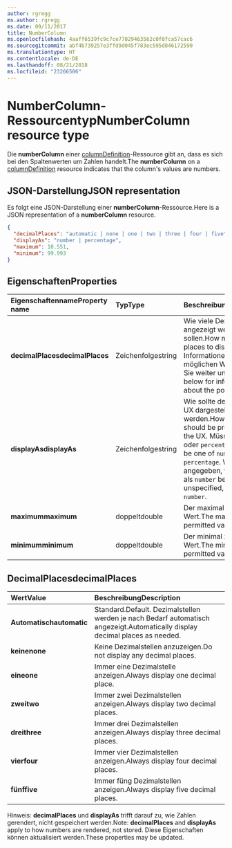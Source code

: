 ```yaml
---
author: rgregg
ms.author: rgregg
ms.date: 09/11/2017
title: NumberColumn
ms.openlocfilehash: 4aaff6539fc9c7ce77029463562c0f8fca57cac6
ms.sourcegitcommit: abf4b739257e3ffd9d045f783ec595d846172590
ms.translationtype: HT
ms.contentlocale: de-DE
ms.lasthandoff: 08/21/2018
ms.locfileid: "23266506"
---
```

# <a name="numbercolumn-resource-type"></a><span data-ttu-id="07c31-102">NumberColumn-Ressourcentyp</span><span class="sxs-lookup"><span data-stu-id="07c31-102">NumberColumn resource type</span></span>

<span data-ttu-id="07c31-103">Die **numberColumn** einer [columnDefinition](columnDefinition.md)-Ressource gibt an, dass es sich bei den Spaltenwerten um Zahlen handelt.</span><span class="sxs-lookup"><span data-stu-id="07c31-103">The **numberColumn** on a [columnDefinition](columnDefinition.md) resource indicates that the column's values are numbers.</span></span>

## <a name="json-representation"></a><span data-ttu-id="07c31-104">JSON-Darstellung</span><span class="sxs-lookup"><span data-stu-id="07c31-104">JSON representation</span></span>

<span data-ttu-id="07c31-105">Es folgt eine JSON-Darstellung einer **numberColumn**-Ressource.</span><span class="sxs-lookup"><span data-stu-id="07c31-105">Here is a JSON representation of a **numberColumn** resource.</span></span>
<!-- { "blockType": "resource", "@odata.type": "microsoft.graph.numberColumn" } -->

```json
{
  "decimalPlaces": "automatic | none | one | two | three | four | five",
  "displayAs": "number | percentage",
  "maximum": 10.551,
  "minimum": 99.993
}
```

## <a name="properties"></a><span data-ttu-id="07c31-106">Eigenschaften</span><span class="sxs-lookup"><span data-stu-id="07c31-106">Properties</span></span>

| <span data-ttu-id="07c31-107">Eigenschaftenname</span><span class="sxs-lookup"><span data-stu-id="07c31-107">Property name</span></span>      | <span data-ttu-id="07c31-108">Typ</span><span class="sxs-lookup"><span data-stu-id="07c31-108">Type</span></span>   | <span data-ttu-id="07c31-109">Beschreibung</span><span class="sxs-lookup"><span data-stu-id="07c31-109">Description</span></span>
|:-------------------|:-------|:-----------------------------------------------
| <span data-ttu-id="07c31-110">**decimalPlaces**</span><span class="sxs-lookup"><span data-stu-id="07c31-110">**decimalPlaces**</span></span>  | <span data-ttu-id="07c31-111">Zeichenfolge</span><span class="sxs-lookup"><span data-stu-id="07c31-111">string</span></span> | <span data-ttu-id="07c31-112">Wie viele Dezimalstellen angezeigt werden sollen.</span><span class="sxs-lookup"><span data-stu-id="07c31-112">How many decimal places to display.</span></span> <span data-ttu-id="07c31-113">Informationen zu den möglichen Werten finden Sie weiter unten.</span><span class="sxs-lookup"><span data-stu-id="07c31-113">See below for information about the possible values.</span></span>
| <span data-ttu-id="07c31-114">**displayAs**</span><span class="sxs-lookup"><span data-stu-id="07c31-114">**displayAs**</span></span>      | <span data-ttu-id="07c31-115">Zeichenfolge</span><span class="sxs-lookup"><span data-stu-id="07c31-115">string</span></span> | <span data-ttu-id="07c31-116">Wie sollte der Wert in der UX dargestellt werden.</span><span class="sxs-lookup"><span data-stu-id="07c31-116">How the value should be presented in the UX.</span></span> <span data-ttu-id="07c31-117">Müssen `number` oder `percentage` sein.</span><span class="sxs-lookup"><span data-stu-id="07c31-117">Must be one of `number` or `percentage`.</span></span> <span data-ttu-id="07c31-118">Wenn nicht angegeben, werden sie als `number` behandelt.</span><span class="sxs-lookup"><span data-stu-id="07c31-118">If unspecified, treated as `number`.</span></span>
| <span data-ttu-id="07c31-119">**maximum**</span><span class="sxs-lookup"><span data-stu-id="07c31-119">**maximum**</span></span>        | <span data-ttu-id="07c31-120">doppelt</span><span class="sxs-lookup"><span data-stu-id="07c31-120">double</span></span> | <span data-ttu-id="07c31-121">Der maximal zulässige Wert.</span><span class="sxs-lookup"><span data-stu-id="07c31-121">The maximum permitted value.</span></span>
| <span data-ttu-id="07c31-122">**minimum**</span><span class="sxs-lookup"><span data-stu-id="07c31-122">**minimum**</span></span>        | <span data-ttu-id="07c31-123">doppelt</span><span class="sxs-lookup"><span data-stu-id="07c31-123">double</span></span> | <span data-ttu-id="07c31-124">Der minimal zulässige Wert.</span><span class="sxs-lookup"><span data-stu-id="07c31-124">The minimum permitted value.</span></span>

## <a name="decimalplaces"></a><span data-ttu-id="07c31-125">DecimalPlaces</span><span class="sxs-lookup"><span data-stu-id="07c31-125">decimalPlaces</span></span>

| <span data-ttu-id="07c31-126">Wert</span><span class="sxs-lookup"><span data-stu-id="07c31-126">Value</span></span>          | <span data-ttu-id="07c31-127">Beschreibung</span><span class="sxs-lookup"><span data-stu-id="07c31-127">Description</span></span>
|:---------------|:--------------------------------------------------------------
| <span data-ttu-id="07c31-128">**Automatisch**</span><span class="sxs-lookup"><span data-stu-id="07c31-128">**automatic**</span></span>  | <span data-ttu-id="07c31-129">Standard.</span><span class="sxs-lookup"><span data-stu-id="07c31-129">Default.</span></span> <span data-ttu-id="07c31-130">Dezimalstellen werden je nach Bedarf automatisch angezeigt.</span><span class="sxs-lookup"><span data-stu-id="07c31-130">Automatically display decimal places as needed.</span></span>
| <span data-ttu-id="07c31-131">**keine**</span><span class="sxs-lookup"><span data-stu-id="07c31-131">**none**</span></span>       | <span data-ttu-id="07c31-132">Keine Dezimalstellen anzuzeigen.</span><span class="sxs-lookup"><span data-stu-id="07c31-132">Do not display any decimal places.</span></span>
| <span data-ttu-id="07c31-133">**eine**</span><span class="sxs-lookup"><span data-stu-id="07c31-133">**one**</span></span>        | <span data-ttu-id="07c31-134">Immer eine Dezimalstelle anzeigen.</span><span class="sxs-lookup"><span data-stu-id="07c31-134">Always display one decimal place.</span></span>
| <span data-ttu-id="07c31-135">**zwei**</span><span class="sxs-lookup"><span data-stu-id="07c31-135">**two**</span></span>        | <span data-ttu-id="07c31-136">Immer zwei Dezimalstellen anzeigen.</span><span class="sxs-lookup"><span data-stu-id="07c31-136">Always display two decimal places.</span></span>
| <span data-ttu-id="07c31-137">**drei**</span><span class="sxs-lookup"><span data-stu-id="07c31-137">**three**</span></span>      | <span data-ttu-id="07c31-138">Immer drei Dezimalstellen anzeigen.</span><span class="sxs-lookup"><span data-stu-id="07c31-138">Always display three decimal places.</span></span>
| <span data-ttu-id="07c31-139">**vier**</span><span class="sxs-lookup"><span data-stu-id="07c31-139">**four**</span></span>       | <span data-ttu-id="07c31-140">Immer vier Dezimalstellen anzeigen.</span><span class="sxs-lookup"><span data-stu-id="07c31-140">Always display four decimal places.</span></span>
| <span data-ttu-id="07c31-141">**fünf**</span><span class="sxs-lookup"><span data-stu-id="07c31-141">**five**</span></span>       | <span data-ttu-id="07c31-142">Immer füng Dezimalstellen anzeigen.</span><span class="sxs-lookup"><span data-stu-id="07c31-142">Always display five decimal places.</span></span>

<span data-ttu-id="07c31-143">Hinweis: **decimalPlaces** und **displayAs** trifft darauf zu, wie Zahlen gerendert, nicht gespeichert werden.</span><span class="sxs-lookup"><span data-stu-id="07c31-143">Note: **decimalPlaces** and **displayAs** apply to how numbers are rendered, not stored.</span></span>
<span data-ttu-id="07c31-144">Diese Eigenschaften können aktualisiert werden.</span><span class="sxs-lookup"><span data-stu-id="07c31-144">These properties may be updated.</span></span>

<!-- {
  "type": "#page.annotation",
  "description": "",
  "keywords": "",
  "section": "documentation",
  "suppressions": [
    "Warning: /api-reference/v1.0/resources/numbercolumn.md:
      Found potential enums in resource example that weren't defined in a table:(automatic,none,one,two,three,four,five) are in resource, but () are in table",
    "Warning: /api-reference/v1.0/resources/numbercolumn.md:
      Found potential enums in resource example that weren't defined in a table:(number,percentage) are in resource, but () are in table"
  ],
  "tocPath": "Resources/NumberColumn"
} -->
